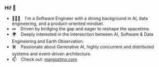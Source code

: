 ### Hi! 👋

- 🧑🏻‍💻 &ensp; I'm a Software Engineer with a strong background in AI, data engineering, and a product-oriented mindset.
- ∞  &ensp; Driven by bridging the gap and eager to reshape the spacetime.
- 🌍 &ensp; Deeply interested in the intersection between AI, Software & Data Engineering and Earth Observation.
- 🛠 &ensp; Passionate about Generative AI, highly concurrent and distributed systems and event-driven architecture.
- 📫 &ensp; Check out: [margostino.com](https://margostino.com)
